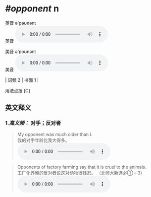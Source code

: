 # ***\#opponent*** n
英音 ə'pəʊnənt  
英音
<audio src="./media/opponent-B.aac" controls="controls"></audio>

美音 ə'poʊnənt  
美音
<audio src="./media/opponent.aac" controls="controls"></audio>



| 词频 2 | 书面 1 |  

用法点拨  [C]

英文释义
---
### 1.*高义频：* **对手；反对者**  

 > My opponent was much older than I.  
 > 我的对手年龄比我大得多。    
<audio src="./media/My opponent was much older than I2_AAC.aac" controls="controls"></audio>

 > Opponents of factory farming say that it is cruel to the animals.  
 > 工厂化养殖的反对者说这对动物很残忍。  （北师大新选必① – 3）  
<audio src="./media/Opponents of factory farming say that it is cruel to the animals2_AAC.aac" controls="controls"></audio>


